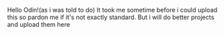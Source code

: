 Hello Odin!(as i was told to do)
It took me sometime before i could upload this so pardon me if it's not exactly standard.
But i will do better projects and upload them here
